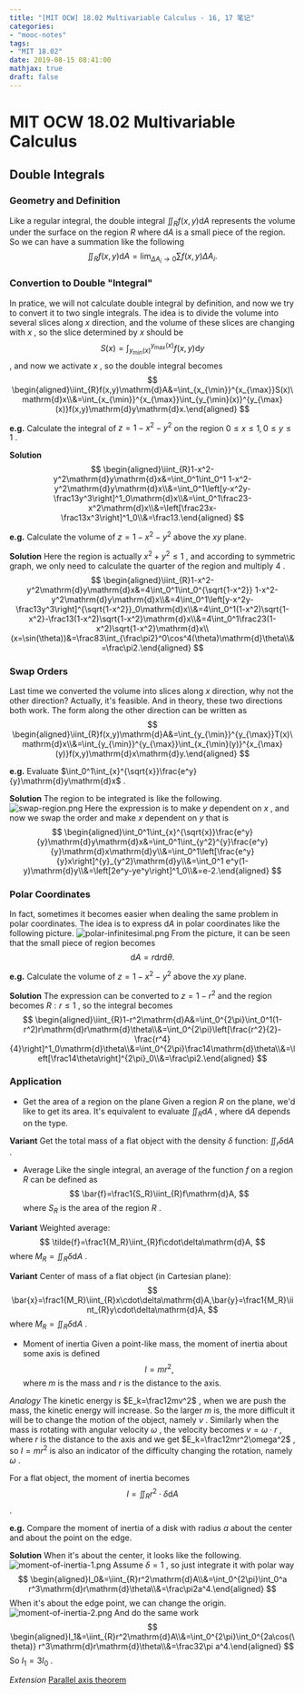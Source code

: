 ```yaml
---
title: "[MIT OCW] 18.02 Multivariable Calculus - 16, 17 笔记"
categories:
- "mooc-notes"
tags:
- "MIT 18.02"
date: 2019-08-15 08:41:00
mathjax: true
draft: false
---
```

# MIT OCW 18.02 Multivariable Calculus
<!--more-->
## Double Integrals
### Geometry and Definition
Like a regular integral, the double integral $\iint_{R}f(x,y)\mathrm{d}A$ represents the volume under the surface on the region $R$ where $\mathrm{d}A$ is a small piece of the region.
So we can have a summation like the following
$$
\iint_{R}f(x,y)\mathrm{d}A=\lim_{\Delta A_i\to 0}\sum f(x,y)\Delta A_i.
$$
### Convertion to Double "Integral"
In pratice, we will not calculate double integral by definition, and now we try to convert it to two single integrals.
The idea is to divide the volume into several slices along $x$ direction, and the volume of these slices are changing with $x$ , so the slice determined by $x$ should be
$$
S(x)=\int_{y_{\min}(x)}^{y_{\max}(x)}f(x,y)\mathrm{d}y
$$
, and now we activate $x$ , so the double integral becomes
$$
\begin{aligned}\iint_{R}f(x,y)\mathrm{d}A&=\int_{x_{\min}}^{x_{\max}}S(x)\mathrm{d}x\\&=\int_{x_{\min}}^{x_{\max}}\int_{y_{\min}(x)}^{y_{\max}(x)}f(x,y)\mathrm{d}y\mathrm{d}x.\end{aligned}
$$

**e.g.** Calculate the integral of $z=1-x^2-y^2$ on the region $0\leq x\leq 1,0\leq y\leq 1$ .

**Solution**
$$
\begin{aligned}\iint_{R}1-x^2-y^2\mathrm{d}y\mathrm{d}x&=\int_0^1\int_0^1 1-x^2-y^2\mathrm{d}y\mathrm{d}x\\&=\int_0^1\left[y-x^2y-\frac13y^3\right]^1_0\mathrm{d}x\\&=\int_0^1\frac23-x^2\mathrm{d}x\\&=\left[\frac23x-\frac13x^3\right]^1_0\\&=\frac13.\end{aligned}
$$

**e.g.** Calculate the volume of $z=1-x^2-y^2$ above the $xy$ plane.

**Solution** Here the region is actually $x^2+y^2\leq 1$ , and according to symmetric graph, we only need to calculate the quarter of the region and multiply $4$ .
$$
\begin{aligned}\iint_{R}1-x^2-y^2\mathrm{d}y\mathrm{d}x&=4\int_0^1\int_0^{\sqrt{1-x^2}} 1-x^2-y^2\mathrm{d}y\mathrm{d}x\\&=4\int_0^1\left[y-x^2y-\frac13y^3\right]^{\sqrt{1-x^2}}_0\mathrm{d}x\\&=4\int_0^1(1-x^2)\sqrt{1-x^2}-\frac13(1-x^2)\sqrt{1-x^2}\mathrm{d}x\\&=4\int_0^1\frac23(1-x^2)\sqrt{1-x^2}\mathrm{d}x\\(x=\sin(\theta))&=\frac83\int_{\frac\pi2}^0\cos^4(\theta)\mathrm{d}\theta\\&=\frac\pi2.\end{aligned}
$$
### Swap Orders
Last time we converted the volume into slices along $x$ direction, why not the other direction? Actually, it's feasible. And in theory, these two directions both work. The form along the other direction can be written as
$$
\begin{aligned}\iint_{R}f(x,y)\mathrm{d}A&=\int_{y_{\min}}^{y_{\max}}T(x)\mathrm{d}x\\&=\int_{y_{\min}}^{y_{\max}}\int_{x_{\min}(y)}^{x_{\max}(y)}f(x,y)\mathrm{d}x\mathrm{d}y.\end{aligned}
$$

**e.g.** Evaluate $\int_0^1\int_{x}^{\sqrt{x}}\frac{e^y}{y}\mathrm{d}y\mathrm{d}x$ .

**Solution** The region to be integrated is like the following.
![swap-region.png][1]
Here the expression is to make $y$ dependent on $x$ , and now we swap the order and make $x$ dependent on $y$ that is
$$
\begin{aligned}\int_0^1\int_{x}^{\sqrt{x}}\frac{e^y}{y}\mathrm{d}y\mathrm{d}x&=\int_0^1\int_{y^2}^{y}\frac{e^y}{y}\mathrm{d}x\mathrm{d}y\\&=\int_0^1\left[\frac{e^y}{y}x\right]^{y}_{y^2}\mathrm{d}y\\&=\int_0^1 e^y(1-y)\mathrm{d}y\\&=\left[2e^y-ye^y\right]^1_0\\&=e-2.\end{aligned}
$$
### Polar Coordinates
In fact, sometimes it becomes easier when dealing the same problem in polar coordinates. The idea is to express $\mathrm{d}A$ in polar coordinates like the following picture.
![polar-infinitesimal.png][2]
From the picture, it can be seen that the small piece of region becomes
$$
\mathrm{d}A=r\mathrm{d}r\mathrm{d}\theta.
$$

**e.g.** Calculate the volume of $z=1-x^2-y^2$ above the $xy$ plane.

**Solution** The expression can be converted to $z=1-r^2$ and the region becomes $R:r\leq 1$ , so the integral becomes
$$
\begin{aligned}\iint_{R}1-r^2\mathrm{d}A&=\int_0^{2\pi}\int_0^1(1-r^2)r\mathrm{d}r\mathrm{d}\theta\\&=\int_0^{2\pi}\left[\frac{r^2}{2}-\frac{r^4}{4}\right]^1_0\mathrm{d}\theta\\&=\int_0^{2\pi}\frac14\mathrm{d}\theta\\&=\left[\frac14\theta\right]^{2\pi}_0\\&=\frac\pi2.\end{aligned}
$$
### Application
* Get the area of a region on the plane
Given a region $R$ on the plane, we'd like to get its area. It's equivalent to evaluate $\iint_{R}\mathrm{d}A$ , where $\mathrm{d}A$ depends on the type.

**Variant** Get the total mass of a flat object with the density $\delta$ function: $\iint_{r}\delta\mathrm{d}A$ .
* Average
Like the single integral, an average of the function $f$ on a region $R$ can be defined as
$$
\bar{f}=\frac1{S_R}\iint_{R}f\mathrm{d}A,
$$
where $S_R$ is the area of the region $R$ .

**Variant** Weighted average:
$$
\tilde{f}=\frac1{M_R}\iint_{R}f\cdot\delta\mathrm{d}A,
$$
where $M_R=\iint_{R}\delta\mathrm{d}A$ .

**Variant** Center of mass of a flat object (in Cartesian plane):
$$
\bar{x}=\frac1{M_R}\iint_{R}x\cdot\delta\mathrm{d}A,\bar{y}=\frac1{M_R}\iint_{R}y\cdot\delta\mathrm{d}A,
$$
where $M_R=\iint_{R}\delta\mathrm{d}A$ .
* Moment of inertia
Given a point-like mass, the moment of inertia about some axis is defined
$$
I=mr^2,
$$
where $m$ is the mass and $r$ is the distance to the axis.

*Analogy* The kinetic energy is $E_k=\frac12mv^2$ , when we are push the mass, the kinetic energy will increase. So the larger $m$ is, the more difficult it will be to change the motion of the object, namely $v$ . Similarly when the mass is rotating with angular velocity $\omega$ , the velocity becomes $v=\omega\cdot r$ , where $r$ is the distance to the axis and we get $E_k=\frac12mr^2\omega^2$ , so $I=mr^2$ is also an indicator of the difficulty changing the rotation, namely $\omega$ .

For a flat object, the moment of inertia becomes
$$
I=\iint_{R}r^2\cdot\delta\mathrm{d}A
$$
.

**e.g.** Compare the moment of inertia of a disk with radius $a$ about the center and about the point on the edge.

**Solution** When it's about the center, it looks like the following.
![moment-of-inertia-1.png][3]
Assume $\delta=1$ , so just integrate it with polar way
$$
\begin{aligned}I_0&=\iint_{R}r^2\mathrm{d}A\\&=\int_0^{2\pi}\int_0^a r^3\mathrm{d}r\mathrm{d}\theta\\&=\frac\pi2a^4.\end{aligned}
$$
When it's about the edge point, we can change the origin.
![moment-of-inertia-2.png][4]
And do the same work
$$
\begin{aligned}I_1&=\iint_{R}r^2\mathrm{d}A\\&=\int_0^{2\pi}\int_0^{2a\cos(\theta)} r^3\mathrm{d}r\mathrm{d}\theta\\&=\frac32\pi a^4.\end{aligned}
$$
So $I_1=3I_0$ .

*Extension* [Parallel axis theorem][5]


  [1]: /old/uploads/2019/08/858055316.png
  [2]: /old/uploads/2019/08/921293434.png
  [3]: /old/uploads/2019/08/3063181024.png
  [4]: /old/uploads/2019/08/1380980742.png
  [5]: https://en.wikipedia.org/wiki/Parallel_axis_theorem